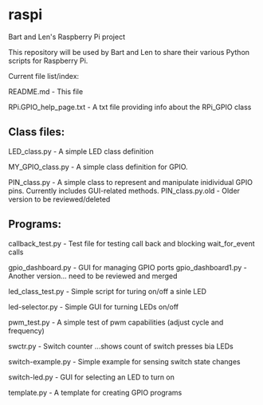# raspi
Bart and Len's Raspberry Pi project

This repository will be used by Bart and Len to share their various Python scripts for Raspberry Pi.

Current file list/index:

README.md			    - This file

RPi.GPIO_help_page.txt  - A txt file providing info about the RPi_GPIO class


Class files:
------------
LED_class.py		  - A simple LED class definition

MY_GPIO_class.py  - A simple class definition for GPIO.

PIN_class.py      - A simple class to represent and manipulate inidividual GPIO pins. Currently includes GUI-related methods.
PIN_class.py.old  - Older version to be reviewed/deleted

Programs:
---------

callback_test.py	- Test file for testing call back and blocking wait_for_event calls

gpio_dashboard.py	- GUI for managing GPIO ports 
gpio_dashboard1.py - Another version... need to be reviewed and merged

led_class_test.py - Simple script for turing on/off a sinle LED

led-selector.py		- Simple GUI for turning LEDs on/off

pwm_test.py	      - A simple test of pwm capabilities (adjust cycle and frequency)

swctr.py          - Switch counter ...shows count of switch presses bia LEDs

switch-example.py - Simple example for sensing switch state changes

switch-led.py		  - GUI for selecting an LED to turn on

template.py       - A template for creating GPIO programs
